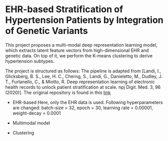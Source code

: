# EHR-based Stratification of Hypertension Patients by Integration of Genetic Variants
This project proposes a multi-modal deep representation learning model, which extracts latent feature vectors from high-dimensional EHR and genetic data. On top of it, we perform the K-means clustering to derive hypertension subtypes.

The project is structured as follows:
The pipeline is adapted from [Landi, I., Glicksberg, B. S., Lee, H. C., Cherng, S., Landi, G., Danieletto, M., Dudley, J. T., Furlanello, C., & Miotto, R. Deep representation learning of electronic health records to unlock patient stratification at scale. npj Digit. Med. 3, 96 (2020)]. The original repository is found in this [link](https://github.com/landiisotta/convae_architecture)


* EHR-based 
Here, only the EHR data is used. Following hyperparameters are changed: batch-size = 32, epoch = 30, learning rate = 0.00001, weight-decay = 0.0001

* Multimodal model

* Clustering
